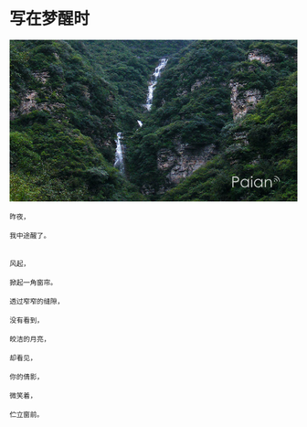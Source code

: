 # 写在梦醒时

![瀑布](images/pubu.jpg)

```
昨夜，

我中途醒了。


风起，

掀起一角窗帘。

透过窄窄的缝隙，

没有看到，

皎洁的月亮，

却看见，

你的倩影，

微笑着，

伫立窗前。

```
	